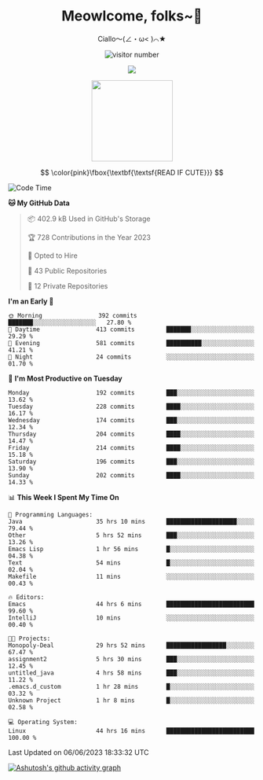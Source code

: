 <div align="center">
  <h1>Meowlcome, folks~👋</h1>
  <p>Ciallo～(∠・ω< )⌒★</p>
</div>

<p align="center">
  <img src="https://count.getloli.com/get/@Ziqi-Yang?theme=rule34" alt="visitor number" />
</p>

<p align="center">
  <img src="https://skillicons.dev/icons?i=rust,c,py,flutter,go,java,js,bash,linux,emacs" />
</p>
<p align="center">
  <img height="165" src="https://github-readme-stats.vercel.app/api?username=Ziqi-Yang&show_icons=true&include_all_commits=true&hide_border=true" />
</p>

$$
\color{pink}\fbox{\textbf{\textsf{READ IF CUTE}}}
$$

<!--START_SECTION:waka-->
![Code Time](http://img.shields.io/badge/Code%20Time-1%2C156%20hrs%2054%20mins-blue)

**🐱 My GitHub Data** 

> 📦 402.9 kB Used in GitHub's Storage 
 > 
> 🏆 728 Contributions in the Year 2023
 > 
> 💼 Opted to Hire
 > 
> 📜 43 Public Repositories 
 > 
> 🔑 12 Private Repositories 
 > 
**I'm an Early 🐤** 

```text
🌞 Morning                392 commits         ███████░░░░░░░░░░░░░░░░░░   27.80 % 
🌆 Daytime                413 commits         ███████░░░░░░░░░░░░░░░░░░   29.29 % 
🌃 Evening                581 commits         ██████████░░░░░░░░░░░░░░░   41.21 % 
🌙 Night                  24 commits          ░░░░░░░░░░░░░░░░░░░░░░░░░   01.70 % 
```
📅 **I'm Most Productive on Tuesday** 

```text
Monday                   192 commits         ███░░░░░░░░░░░░░░░░░░░░░░   13.62 % 
Tuesday                  228 commits         ████░░░░░░░░░░░░░░░░░░░░░   16.17 % 
Wednesday                174 commits         ███░░░░░░░░░░░░░░░░░░░░░░   12.34 % 
Thursday                 204 commits         ████░░░░░░░░░░░░░░░░░░░░░   14.47 % 
Friday                   214 commits         ████░░░░░░░░░░░░░░░░░░░░░   15.18 % 
Saturday                 196 commits         ███░░░░░░░░░░░░░░░░░░░░░░   13.90 % 
Sunday                   202 commits         ████░░░░░░░░░░░░░░░░░░░░░   14.33 % 
```


📊 **This Week I Spent My Time On** 

```text
💬 Programming Languages: 
Java                     35 hrs 10 mins      ████████████████████░░░░░   79.44 % 
Other                    5 hrs 52 mins       ███░░░░░░░░░░░░░░░░░░░░░░   13.26 % 
Emacs Lisp               1 hr 56 mins        █░░░░░░░░░░░░░░░░░░░░░░░░   04.38 % 
Text                     54 mins             █░░░░░░░░░░░░░░░░░░░░░░░░   02.04 % 
Makefile                 11 mins             ░░░░░░░░░░░░░░░░░░░░░░░░░   00.43 % 

🔥 Editors: 
Emacs                    44 hrs 6 mins       █████████████████████████   99.60 % 
IntelliJ                 10 mins             ░░░░░░░░░░░░░░░░░░░░░░░░░   00.40 % 

🐱‍💻 Projects: 
Monopoly-Deal            29 hrs 52 mins      █████████████████░░░░░░░░   67.47 % 
assignment2              5 hrs 30 mins       ███░░░░░░░░░░░░░░░░░░░░░░   12.45 % 
untitled_java            4 hrs 58 mins       ███░░░░░░░░░░░░░░░░░░░░░░   11.22 % 
.emacs.d_custom          1 hr 28 mins        █░░░░░░░░░░░░░░░░░░░░░░░░   03.32 % 
Unknown Project          1 hr 8 mins         █░░░░░░░░░░░░░░░░░░░░░░░░   02.58 % 

💻 Operating System: 
Linux                    44 hrs 16 mins      █████████████████████████   100.00 % 
```


 Last Updated on 06/06/2023 18:33:32 UTC
<!--END_SECTION:waka-->


[![Ashutosh's github activity graph](https://github-readme-activity-graph.cyclic.app/graph?username=Ziqi-Yang&theme=github)](https://github.com/ashutosh00710/github-readme-activity-graph)
